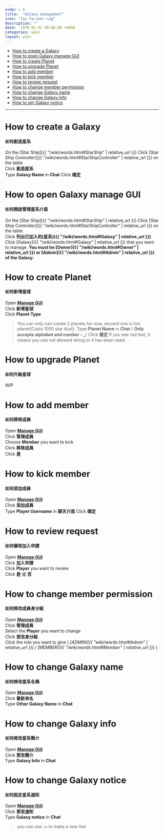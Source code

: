```yaml
---
order : 4
title:  "Galaxy management"
icon: "fas fa-user-cog"
description: ""
date:  1970-01-01 00:00:00 +0000
categories: wiki
layout: wiki
---
```


- [How to create a Galaxy](#How_to_create_a_galaxy)
- [How to open Galaxy manage GUI](#How_to_open_manage_gui)
- [How to create Planet](#How_to_create_planet)
- [How to upgrade Planet](#How_to_upgrade_planet)
- [How to add member](#How_to_add_member)
- [How to kick member](#How_to_kick_member)
- [How to review request](#How_to_review_request)
- [How to change member permission](#How_to_change_member_permission)
- [How to change Galaxy name](#How_to_change_galaxy_name)
- [How to change Galaxy info](#How_to_change_galaxy_info)
- [How to ser Galaxy notice](#How_to_set_galaxy_notice)

---

<a name="How_to_create_a_galaxy">

# How to create a Galaxy
#### 如何創造星系

On the [Star Ship]({{ "/wiki/words.html#StarShip" | relative_url }}) Click [Star Ship Controller]({{ "/wiki/words.html#StarShipController" | relative_url }}) on the table  
Click **創造星系**  
Type **Galaxy Name** in **Chat**
Click **確定**  

<a name="How_to_open_manage_gui">

# How to open Galaxy manage GUI
#### 如何開啟管理星系介面

On the [Star Ship]({{ "/wiki/words.html#StarShip" | relative_url }}) Click [Star Ship Controller]({{ "/wiki/words.html#StarShipController" | relative_url }}) on the table  
Click **列出已加入的[星系]({{ "/wiki/words.html#Galaxy" | relative_url }})**  
Click [Galaxy]({{ "/wiki/words.html#Galaxy" | relative_url }}) that you want to manage. **You must be [Owner]({{ "/wiki/words.html#Owner" | relative_url }}) or [Admin]({{ "/wiki/words.html#Admin" | relative_url }}) of the Galaxy.** 

<a name="How_to_create_planet">

# How to create Planet
#### 如何新增星球

Open **[Manage GUI](#How_to_open_manage_gui)**  
Click **新增星球**  
Click **Planet Type**  
> You can only can create 2 planets for now, second one is hot planet(Costs 1000 star dust).
Type **Planet Name** in **Chat** ( **Only accepts alphabet and number - _**)
Click **確定** 
> If you see red text, it means you use not allowed string or it has been used.

<a name="How_to_upgrade_planet">

# How to upgrade Planet
#### 如何升級星球

WIP

<a name="How_to_add_member">

# How to add member
#### 如何移除成員

Open **[Manage GUI](#How_to_open_manage_gui)**  
Click **管理成員**  
Choose **Member** you want to kick  
Click **移除成員**  
Click **是**  

<a name="How_to_kick_member">

# How to kick member
#### 如何添加成員

Open **[Manage GUI](#How_to_open_manage_gui)**  
Click **添加成員**  
Type **Player Username** in **聊天介面** 
Click **確定**  

<a name="How_to_review_request">

# How to review request
#### 如何審核加入申請

Open **[Manage GUI](#How_to_open_manage_gui)**  
Click **加入申請**  
Click **Player** you want to review  
Click **是** 或 **否**

<a name="How_to_change_member_permission">

# How to change member permission
#### 如何修改成員身分組

Open **[Manage GUI](#How_to_open_manage_gui)**  
Click **管理成員**  
Select the **Player** you want to change  
Click **更改身分組**  
Click the role you want to give ( *[ADMIN]({{ "wiki/words.html#Admin" | relative_url }})* / *[MEMBER]({{ "/wiki/words.html#Member" | relative_url }})* )

<a name="How_to_change_galaxy_name">

# How to change Galaxy name
#### 如何修改星系名稱

Open **[Manage GUI](#How_to_open_manage_gui)**  
Click **重新命名**  
Type **Other Galaxy Name** in **Chat**

<a name="How_to_change_galaxy_info">

# How to change Galaxy info
#### 如何修改星系簡介

Open **[Manage GUI](#How_to_open_manage_gui)**  
Click **更改簡介**  
Type **Galaxy Info** in **Chat**

<a name="How_to_set_galaxy_notice">

# How to change Galaxy notice
#### 如何設定星系通知

Open **[Manage GUI](#How_to_open_manage_gui)**  
Click **更改通知**  
Type **Galaxy notice** in **Chat**
> you can use  `\n` to make a new line


